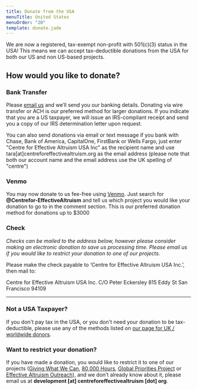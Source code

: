 ```yaml
---
title: Donate from the USA
menuTitle: United States
menuOrder: "20"
template: donate.jade
---
```


We are now a registered, tax-exempt non-profit with 501(c)(3) status in the USA! This means we can accept tax-deductible donations from the USA for both our US and non US-based projects.

<div id="donation-methods">
<div class="row">
<div class="col-xs-12 donation-methods-header">

## How would you like to donate?

</div>
</div>


<div class="row">

<div class="col-sm-4">

<h3><i class="fa fa-money"></i> Bank Transfer</h3>

Please [email us](/contact) and we’ll send you our banking details. Donating via wire transfer or ACH is our preferred method for larger donations. If you indicate that you are a US taxpayer, we will issue an IRS-compliant receipt and send you a copy of our IRS determination letter upon request.

You can also send donations via email or text message if you bank with Chase, Bank of America, CapitalOne, FirstBank or Wells Fargo, just enter "Centre for Effective Altruism USA Inc" as the recipient name and use tara[at]centreforeffectivealtruism.org as the email address (please note that both our account name and the email address use the UK spelling of "centre")

</div>	

<div class="col-sm-4">

<h3><i class="fa fa-usd"></i> Venmo</h3>

You may now donate to us fee-free using [Venmo](https://venmo.com/). Just search for **@Centrefor-EffectiveAltruism** and tell us which project you would like your donation to go to in the comment section. This is our preferred donation method for donations up to $3000

</div>

<div class="col-sm-4">

<h3><i class="fa fa-pencil-square-o"></i> Check</h3>

_Checks can be mailed to the address below, however please consider making an electronic donation to save us processing time. Please email us if you would like to restrict your donation to one of our projects._

Please make the check payable to ‘Centre for Effective Altruism USA Inc.’, then mail to:

Centre for Effective Altruism USA Inc.
C/O Peter Eckersley
815 Eddy St
San Francisco
94109

</div>


</div>

---

### <i class="fa fa-globe"></i> Not a USA Taxpayer?

If you don't pay tax in the USA, or you don't need your donation to be tax-deductible, please use any of the methods listed on [our page for UK / worldwide donors](/donate/donate-from-the-united-kingdom-worldwide).



### Want to restrict your donation?

If you have made a donation, you would like to restrict it to one of our projects ([Giving What We Can](https://www.givingwhatwecan.org/), [80,000 Hours](https://80000hours.org), [Global Priorities Project](http://www.globalprioritiesproject.org) or [Effective Altruism Outreach](http://effectivealtruism.org/)), and we don’t already know about it, please email us at **development [at] centreforeffectivealtruism [dot] org**.
